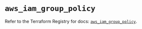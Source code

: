 # `aws_iam_group_policy`

Refer to the Terraform Registry for docs: [`aws_iam_group_policy`](https://registry.terraform.io/providers/hashicorp/aws/6.14.0/docs/resources/iam_group_policy).
